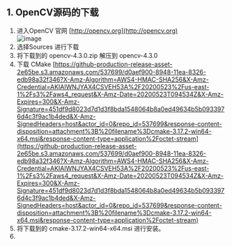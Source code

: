 
## 1. OpenCV源码的下载
1. 进入OpenCV 官网 [http://opencv.org](http://opencv.org)  
![image](https://wanyonggangdage.github.io/Images/1.PNG)
2. 选择Sources 进行下载
3. 将下载到的 opencv-4.3.0.zip 解压到 opencv-4.3.0
4. 下载 CMake [https://github-production-release-asset-2e65be.s3.amazonaws.com/537699/d0aef900-8948-11ea-8326-edb98a32f346?X-Amz-Algorithm=AWS4-HMAC-SHA256&X-Amz-Credential=AKIAIWNJYAX4CSVEH53A%2F20200523%2Fus-east-1%2Fs3%2Faws4_request&X-Amz-Date=20200523T094534Z&X-Amz-Expires=300&X-Amz-Signature=451df9d8023d7d1d3f8bda1548064b8a0ed49634b5b0933976d4c3f9ac1b4ded&X-Amz-SignedHeaders=host&actor_id=0&repo_id=537699&response-content-disposition=attachment%3B%20filename%3Dcmake-3.17.2-win64-x64.msi&response-content-type=application%2Foctet-stream](https://github-production-release-asset-2e65be.s3.amazonaws.com/537699/d0aef900-8948-11ea-8326-edb98a32f346?X-Amz-Algorithm=AWS4-HMAC-SHA256&X-Amz-Credential=AKIAIWNJYAX4CSVEH53A%2F20200523%2Fus-east-1%2Fs3%2Faws4_request&X-Amz-Date=20200523T094534Z&X-Amz-Expires=300&X-Amz-Signature=451df9d8023d7d1d3f8bda1548064b8a0ed49634b5b0933976d4c3f9ac1b4ded&X-Amz-SignedHeaders=host&actor_id=0&repo_id=537699&response-content-disposition=attachment%3B%20filename%3Dcmake-3.17.2-win64-x64.msi&response-content-type=application%2Foctet-stream)
5. 将下载到的 cmake-3.17.2-win64-x64.msi 进行安装。
6. 